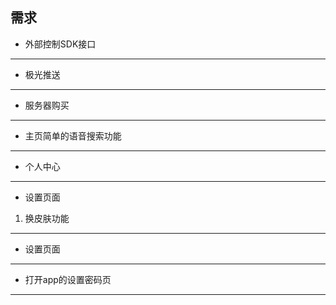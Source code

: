 ## 需求
* 外部控制SDK接口

------------
* 极光推送

------------
* 服务器购买

------------
* 主页简单的语音搜索功能

------------
* 个人中心

------------
* 设置页面


1. 换皮肤功能


------------
* 设置页面

------------
* 打开app的设置密码页

------------
